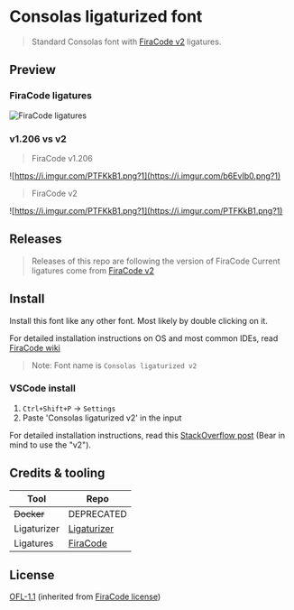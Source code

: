 # Consolas ligaturized font

> Standard Consolas font with [FiraCode v2](https://github.com/tonsky/FiraCode) ligatures.

## Preview

### FiraCode ligatures

![FiraCode ligatures](https://user-images.githubusercontent.com/285292/64554512-3e6bcd80-d344-11e9-83f7-265854b88646.png)

### v1.206 vs v2

> FiraCode v1.206

![https://i.imgur.com/PTFKkB1.png?1](https://i.imgur.com/b6EvIb0.png?1)

> FiraCode v2

![https://i.imgur.com/PTFKkB1.png?1](https://i.imgur.com/PTFKkB1.png?1)

## Releases

> Releases of this repo are following the version of FiraCode
> Current ligatures come from [FiraCode v2](https://github.com/tonsky/FiraCode/releases/tag/2)

## Install

Install this font like any other font. Most likely by double clicking on it.

For detailed installation instructions on OS and most common IDEs, read [FiraCode wiki](https://github.com/tonsky/FiraCode/wiki)

> Note: Font name is `Consolas ligaturized v2`

### VSCode install

1) `Ctrl+Shift+P` -> `Settings`
2) Paste 'Consolas ligaturized v2' in the input

For detailed installation instructions, read this [StackOverflow post](https://stackoverflow.com/a/57750454) (Bear in mind to use the "v2").

## Credits & tooling

| Tool        | Repo                                                                |
| ----------- | ------------------------------------------------------------------- |
| ~~Docker~~      | DEPRECATED |
| Ligaturizer | [Ligaturizer](https://github.com/ToxicFrog/Ligaturizer)             |
| Ligatures   | [FiraCode](https://github.com/tonsky/FiraCode/)                     |

## License

[OFL-1.1](https://opensource.org/licenses/OFL-1.1) (inherited from [FiraCode license](https://github.com/tonsky/FiraCode/blob/master/LICENSE))
